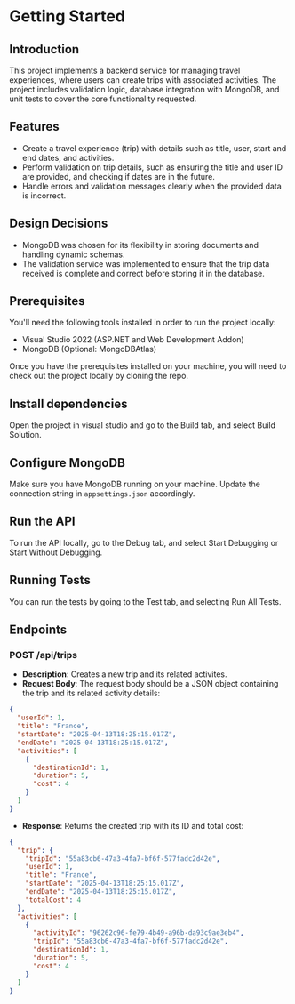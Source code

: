 # Getting Started

## Introduction
This project implements a backend service for managing travel experiences, where users can create trips with associated activities. The project includes validation logic, database integration with MongoDB, and unit tests to cover the core functionality requested.

## Features
- Create a travel experience (trip) with details such as title, user, start and end dates, and activities.
- Perform validation on trip details, such as ensuring the title and user ID are provided, and checking if dates are in the future.
- Handle errors and validation messages clearly when the provided data is incorrect.

## Design Decisions
- MongoDB was chosen for its flexibility in storing documents and handling dynamic schemas.
- The validation service was implemented to ensure that the trip data received is complete and correct before storing it in the database.

## Prerequisites

You'll need the following tools installed in order to run the project locally:
- Visual Studio 2022 (ASP.NET and Web Development Addon)
- MongoDB (Optional: MongoDBAtlas)

Once you have the prerequisites installed on your machine, you will need to check out the project locally by cloning the repo.

## Install dependencies
Open the project in visual studio and go to the Build tab, and select Build Solution. 

## Configure MongoDB
Make sure you have MongoDB running on your machine. Update the connection string in `appsettings.json` accordingly.

## Run the API
To run the API locally, go to the Debug tab, and select Start Debugging or Start Without Debugging.

## Running Tests
You can run the tests by going to the Test tab, and selecting Run All Tests.

## Endpoints

### POST /api/trips
- **Description**: Creates a new trip and its related activites.
- **Request Body**: The request body should be a JSON object containing the trip and its related activity details:
```json
{
  "userId": 1,
  "title": "France",
  "startDate": "2025-04-13T18:25:15.017Z",
  "endDate": "2025-04-13T18:25:15.017Z",
  "activities": [
    {
      "destinationId": 1,
      "duration": 5,
      "cost": 4
    }
  ]
}
```

- **Response**: Returns the created trip with its ID and total cost:
```json
{
  "trip": {
    "tripId": "55a83cb6-47a3-4fa7-bf6f-577fadc2d42e",
    "userId": 1,
    "title": "France",
    "startDate": "2025-04-13T18:25:15.017Z",
    "endDate": "2025-04-13T18:25:15.017Z",
    "totalCost": 4
  },
  "activities": [
    {
      "activityId": "96262c96-fe79-4b49-a96b-da93c9ae3eb4",
      "tripId": "55a83cb6-47a3-4fa7-bf6f-577fadc2d42e",
      "destinationId": 1,
      "duration": 5,
      "cost": 4
    }
  ]
}
```

